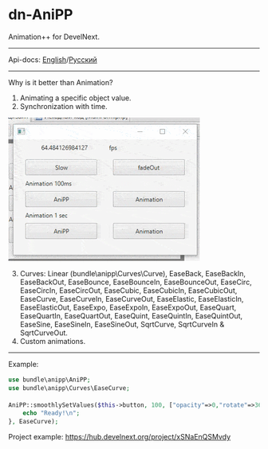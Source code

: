 # dn-AniPP
Animation++ for DevelNext.

---

Api-docs: [English](https://github.com/illa4257/dn-AniPP/blob/master/api-docs/README.md)/[Русский](https://github.com/illa4257/dn-AniPP/blob/master/api-docs/README.ru.md)

---

Why is it better than Animation?
1. Animating a specific object value.
2. Synchronization with time.

![](TSync.gif)

3. Curves: Linear (bundle\anipp\Curves\Curve), EaseBack, EaseBackIn, EaseBackOut, EaseBounce, EaseBounceIn, EaseBounceOut, EaseCirc, EaseCircIn, EaseCircOut, EaseCubic, EaseCubicIn, EaseCubicOut, EaseCurve, EaseCurveIn, EaseCurveOut, EaseElastic, EaseElasticIn, EaseElasticOut, EaseExpo, EaseExpoIn, EaseExpoOut, EaseQuart, EaseQuartIn, EaseQuartOut, EaseQuint, EaseQuintIn, EaseQuintOut, EaseSine, EaseSineIn, EaseSineOut, SqrtCurve, SqrtCurveIn & SqrtCurveOut.
4. Custom animations.

---

Example:
```php
use bundle\anipp\AniPP;
use bundle\anipp\Curves\EaseCurve;

AniPP::smoothlySetValues($this->button, 100, ["opacity"=>0,"rotate"=>360], function (){
	echo "Ready!\n";
}, EaseCurve);
```

Project example: https://hub.develnext.org/project/xSNaEnQSMvdy

